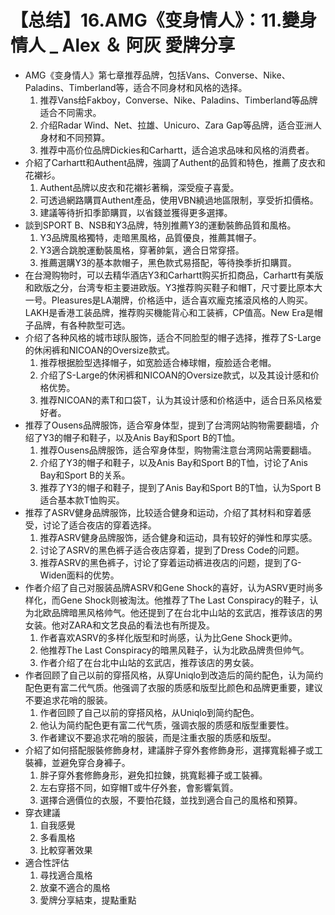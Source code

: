 # 【总结】16.AMG《变身情人》：11.變身情人 _ Alex ＆ 阿灰 愛牌分享

-   AMG《变身情人》第七章推荐品牌，包括Vans、Converse、Nike、Paladins、Timberland等，适合不同身材和风格的选择。
    1.  推荐Vans给Fakboy，Converse、Nike、Paladins、Timberland等品牌适合不同需求。
    2.  介绍Radar Wind、Net、拉雄、Unicuro、Zara Gap等品牌，适合亚洲人身材和不同预算。
    3.  推荐中高价位品牌Dickies和Carhartt，适合追求品味和风格的消费者。
-   介紹了Carhartt和Authent品牌，強調了Authent的品質和特色，推薦了皮衣和花襯衫。
    1.  Authent品牌以皮衣和花襯衫著稱，深受瘦子喜愛。
    2.  可透過網路購買Authent產品，使用VBN繞過地區限制，享受折扣價格。
    3.  建議等待折扣季節購買，以省錢並獲得更多選擇。
-   談到SPORT B、NSB和Y3品牌，特別推薦Y3的運動裝飾品質和風格。
    1.  Y3品牌風格獨特，走暗黑風格，品質優良，推薦其帽子。
    2.  Y3適合跳脫運動裝風格，穿著帥氣，適合日常穿搭。
    3.  推薦選購Y3的基本款帽子，黑色款式易搭配，等待換季折扣購買。
-   在台灣购物时，可以去精华酒店Y3和Carhartt购买折扣商品，Carhartt有美版和欧版之分，台湾专柜主要进欧版。Y3推荐购买鞋子和帽T，尺寸要比原本大一号。Pleasures是LA潮牌，价格适中，适合喜欢龐克搖滾风格的人购买。LAKH是香港工装品牌，推荐购买機能背心和工装裤，CP值高。New Era是帽子品牌，有各种款型可选。
-   介绍了各种风格的城市球队服饰，适合不同脸型的帽子选择，推荐了S-Large的休闲裤和NICOAN的Oversize款式。
    1.  推荐根据脸型选择帽子，如宽脸适合棒球帽，瘦脸适合老帽。
    2.  介绍了S-Large的休闲裤和NICOAN的Oversize款式，以及其设计感和价格优势。
    3.  推荐NICOAN的素T和口袋T，认为其设计感和价格适中，适合日系风格爱好者。
-   推荐了Ousens品牌服饰，适合窄身体型，提到了台湾网站购物需要翻墙，介绍了Y3的帽子和鞋子，以及Anis Bay和Sport B的T恤。
    1.  推荐Ousens品牌服饰，适合窄身体型，购物需注意台湾网站需要翻墙。
    2.  介绍了Y3的帽子和鞋子，以及Anis Bay和Sport B的T恤，讨论了Anis Bay和Sport B的关系。
    3.  推荐了Y3的帽子和鞋子，提到了Anis Bay和Sport B的T恤，认为Sport B适合基本款T恤购买。
-   推荐了ASRV健身品牌服饰，比较适合健身和运动，介绍了其材料和穿着感受，讨论了适合夜店的穿着选择。
    1.  推荐ASRV健身品牌服饰，适合健身和运动，具有较好的弹性和厚实感。
    2.  讨论了ASRV的黑色裤子适合夜店穿着，提到了Dress Code的问题。
    3.  推荐ASRV的黑色裤子，讨论了穿着运动裤进夜店的问题，提到了G-Widen面料的优势。
-   作者介绍了自己对服装品牌ASRV和Gene Shock的喜好，认为ASRV更时尚多样化，而Gene Shock则被淘汰。他推荐了The Last Conspiracy的鞋子，认为北欧品牌暗黑风格帅气。他还提到了在台北中山站的玄武店，推荐该店的男女装。他对ZARA和文艺良品的看法也有所提及。
    1.  作者喜欢ASRV的多样化版型和时尚感，认为比Gene Shock更帅。
    2.  他推荐The Last Conspiracy的暗黑风鞋子，认为北欧品牌贵但帅气。
    3.  作者介绍了在台北中山站的玄武店，推荐该店的男女装。
-   作者回顾了自己以前的穿搭风格，从穿Uniqlo到改造后的简约配色，认为简约配色更有富二代气质。他强调了衣服的质感和版型比颜色和品牌更重要，建议不要追求花哨的服装。
    1.  作者回顾了自己以前的穿搭风格，从Uniqlo到简约配色。
    2.  他认为简约配色更有富二代气质，强调衣服的质感和版型重要性。
    3.  作者建议不要追求花哨的服装，而是注重衣服的质感和版型。
-   介紹了如何搭配服裝修飾身材，建議胖子穿外套修飾身形，選擇寬鬆褲子或工裝褲，並避免穿合身褲子。
    1.  胖子穿外套修飾身形，避免扣拉鍊，挑寬鬆褲子或工裝褲。
    2.  左右穿搭不同，如穿帽T或牛仔外套，會影響氣質。
    3.  選擇合適價位的衣服，不要怕花錢，並找到適合自己的風格和預算。
-   穿衣建議
    1.  自我感覺
    2.  多看風格
    3.  比較穿著效果
-   適合性評估
    1.  尋找適合風格
    2.  放棄不適合的風格
    3.  愛牌分享結束，提點重點